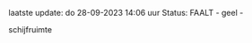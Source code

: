 laatste update: 
do 28-09-2023 14:06   uur 
Status: FAALT - geel - 
<div class="service Y">schijfruimte</div>